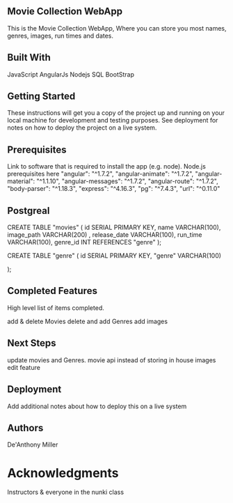 ##  Movie Collection WebApp
This is the Movie Collection WebApp,
Where you can store you most names, 
genres, images, run times and dates.

Built With
--------------------
JavaScript
AngularJs
Nodejs
SQL
BootStrap

## Getting Started
These instructions will get you a copy of the project up and running on your local machine for development and testing purposes. See deployment for notes on how to deploy the project on a live system.

## Prerequisites
Link to software that is required to install the app (e.g. node).
Node.js prerequisites here
  "angular": "^1.7.2",
  "angular-animate": "^1.7.2",
  "angular-material": "^1.1.10",
  "angular-messages": "^1.7.2",
  "angular-route": "^1.7.2",
  "body-parser": "^1.18.3",
  "express": "^4.16.3",
  "pg": "^7.4.3",
  "url": "^0.11.0"

## Postgreal
CREATE TABLE "movies" (
    id SERIAL PRIMARY KEY,
    name VARCHAR(100),
    image_path VARCHAR(200) ,
    release_date VARCHAR(100),
    run_time VARCHAR(100),
    genre_id INT REFERENCES "genre"
);

CREATE TABLE "genre" (
id SERIAL PRIMARY KEY,
 "genre" VARCHAR(100)

);


## Completed Features
High level list of items completed.

add & delete Movies
delete and add Genres
add images


## Next Steps
update movies and Genres. 
movie api instead of storing in house images
edit feature

## Deployment
Add additional notes about how to deploy this on a live system

## Authors
De'Anthony Miller

# Acknowledgments
Instructors & everyone in the nunki class
